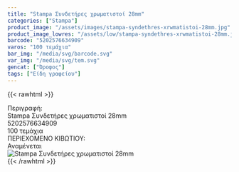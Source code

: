 ```yaml
---
title: "Stampa Συνδετήρες χρωματιστοί 28mm"
categories: ["Stampa"]
product_image: "/assets/images/stampa-syndethres-xrwmatistoi-28mm.jpg"
product_image_lowres: "/assets/low/stampa-syndethres-xrwmatistoi-28mm.jpg"
barcode: "5202576634909"
varos: "100 τεμάχια"
bar_img: "/media/svg/barcode.svg"
var_img: "/media/svg/tem.svg"
gencat: ["Όροφος"]
tags: ["Είδη γραφείου"]
---
```

{{< rawhtml >}}

<div class="sload690"><div class="product"><div id="sistatika">Περιγραφή:</div><div class="alltext">Stampa Συνδετήρες χρωματιστοί 28mm</div><div id="barcode"><div id="barimage1"></div><span id="bartext">5202576634909</span></div><div id="varos"><div id="temimg"></div><span id="varostext">100 τεμάχια</span></div><div id="kivotio">ΠΕΡΙΕΧΟΜΕΝΟ ΚΙΒΩΤΙΟΥ:<br>Αναμένεται</div><div class="pimg"><img alt="Stampa Συνδετήρες χρωματιστοί 28mm" title="Stampa Συνδετήρες χρωματιστοί 28mm" src="/assets/images/stampa-syndethres-xrwmatistoi-28mm.jpg"></div></div></div>
{{< /rawhtml >}}


